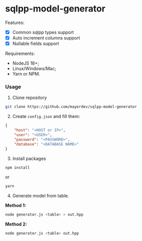 # sqlpp-model-generator

Features:

- [x] Common sqlpp types support
- [x] Auto increment columns support
- [x] Nullable fields support

Requirements:

- NodeJS 18+;
- Linux/Windows/Mac;
- Yarn or NPM.

### Usage

1. Clone repository

```bash
git clone https://github.com/mayerdev/sqlpp-model-generator
```

2. Create `config.json` and fill them:

```json
{
    "host": "<HOST or IP>",
    "user": "<USER>",
    "password": "<PASSWORD>",
    "database": "<DATABASE NAME>"
}
```

3. Install packages

```bash
npm install
```

or

```bash
yarn
```

4. Generate model from table.

**Method 1:**

```bash
node generator.js <table> > out.hpp
```

**Method 2:**

```bash
node generator.js <table> out.hpp
```